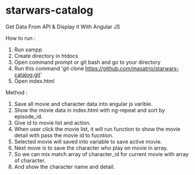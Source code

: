 # starwars-catalog
Get Data From API &amp; Display it With Angular JS

How to run :
1. Run xampp
2. Create directory in htdocs
3. Open command prompt or git bash and go to your directory
4. Run this command 'git clone https://github.com/masatrio/starwars-catalog.git'
5. Open index.html

Method :
1. Save all movie and character data into angular js varible.
2. Show the movie data in index.html with ng-repeat and sort by episode_id.
3. Give id to movie list and action.
4. When user click the movie list, it will run function to show the movie detail with pass the movie id to fucntion.
5. Selected movie will saved into variable to save active movie.
6. Next move is to save the character who play on movie in array.
7. So we can mix match array of character_id for current movie with array of character.
8. And show the character name and detail.

